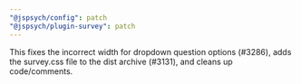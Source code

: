 ```yaml
---
"@jspsych/config": patch
"@jspsych/plugin-survey": patch
---
```


This fixes the incorrect width for dropdown question options (#3286), adds the survey.css file to the dist archive (#3131), and cleans up code/comments.
